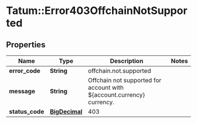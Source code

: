 # Tatum::Error403OffchainNotSupported

## Properties
Name | Type | Description | Notes
------------ | ------------- | ------------- | -------------
**error_code** | **String** | offchain.not.supported | 
**message** | **String** | Offchain not supported for account with ${account.currency} currency. | 
**status_code** | [**BigDecimal**](BigDecimal.md) | 403 | 

